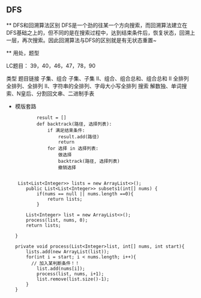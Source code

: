 ## DFS
** DFS和回溯算法区别
DFS是一个劲的往某一个方向搜索，而回溯算法建立在DFS基础之上的，但不同的是在搜索过程中，达到结束条件后，恢复状态，回溯上一层，再次搜索。因此回溯算法与DFS的区别就是有无状态重置~ 

** 用处，题型


LC题目： 39，40，46，47，78，90

类型	题目链接
子集、组合	子集、子集 II、组合、组合总和、组合总和 II
全排列	全排列、全排列 II、字符串的全排列、字母大小写全排列
搜索	解数独、单词搜索、N皇后、分割回文串、二进制手表


* 模版套路

              result = []
              def backtrack(路径, 选择列表):
                  if 满足结束条件:
                      result.add(路径)
                      return
                  for 选择 in 选择列表:
                      做选择
                      backtrack(路径, 选择列表)
                      撤销选择
                      

       List<List<Integer>> lists = new ArrayList<>();
          public List<List<Integer>> subsets1(int[] nums) {
              if(nums == null || nums.length ==0){
                  return lists;
              }

          List<Integer> list = new ArrayList<>();
          process(list, nums, 0);
          return lists;

      }

      private void process(List<Integer>list, int[] nums, int start){
          lists.add(new ArrayList(list));
          for(int i = start; i < nums.length; i++){
            // 加入某判断条件！！
              list.add(nums[i]);
              process(list, nums, i+1);
              list.remove(list.size()-1);
          }
      }
